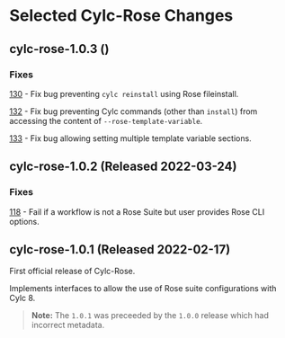 # Selected Cylc-Rose Changes

## __cylc-rose-1.0.3 (<span actions:bind='release-date'></span>)__

### Fixes

[130](https://github.com/cylc/cylc-rose/pull/130) - Fix bug preventing
``cylc reinstall`` using Rose fileinstall.

[132](https://github.com/cylc/cylc-rose/pull/132) - Fix bug preventing
Cylc commands (other than `install`) from accessing the content of
`--rose-template-variable`.

[133](https://github.com/cylc/cylc-rose/pull/133) - Fix bug allowing setting
multiple template variable sections.

## __cylc-rose-1.0.2 (<span actions:bind='release-date'>Released 2022-03-24</span>)__

### Fixes

[118](https://github.com/cylc/cylc-rose/pull/118) - Fail if
a workflow is not a Rose Suite but user provides Rose CLI options.

## cylc-rose-1.0.1 (Released 2022-02-17)

First official release of Cylc-Rose.

Implements interfaces to allow the use of Rose suite configurations with
Cylc 8.

> **Note:**
> The `1.0.1` was preceeded by the `1.0.0` release which had incorrect metadata.
